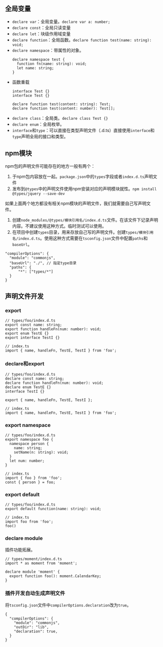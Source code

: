## 全局变量
- `declare var`：全局变量。`declare var a: number;`
- `declare const`：全局只读变量
- `declare let`：块级作用域变量
- `declare function`：全局函数。`declare function test(name: string): void;`
- `declare namespace`：带属性的对象。
  ```
  declare namespace test {
    function fn(name: string): void;
    let name: string;
  }
  ```
- 函数重载
  ```
  interface Test {}
  interface Test {}

  declare function test(content: string): Test;
  declare function test(content: number): Test[];
  ```
- `declare class`：全局类。`declare class Test {}`
- `declare enum`：全局枚举。
- `interface`和`type`：可以直接在类型声明文件（.d.ts）直接使用`interface`和`type`声明全局的接口和类型。

## npm模块
npm包的声明文件可能存在的地方一般有两个：
1. 于npm包内容放在一起。`package.json`中的`types`字段或者`index.d.ts`声明文件
2. 发布到`@types`中的声明文件使用npm安装对应的声明模块就性。`npm install @types/jquery --save-dev`

如果上面两个地方都没有相关npm模块的声明文件，我们就需要自己写声明文件。
1. 创建`node_modules/@types/模块引用名/index.d.ts`文件。在该文件下记录声明内容。不建议使用这种方式。临时测试可以使用。
2. 在项目中创建`types`目录，用来存放自己写的声明文件。创建`types/模块引用名/index.d.ts`。使用这种方式需要在`tsconfig.json`文件中配置`paths`和`baseUrl`。
```
"compilerOptions": {
  "module": "commonjs",
  "baseUrl": "./", // 指定type目录
  "paths": {
      "*": ["types/*"]
  }
}
```

## 声明文件开发

### export 
```
// types/foo/index.d.ts
export const name: string;
export function handleFn(num: number): void;
export enum TestE {}
export interface TestI {}
```
```
// index.ts
import { name, handleFn, TestE, TestI } from 'foo';
```

### declare和export
```
// types/foo/index.d.ts
declare const name: string;
declare function handleFn(num: number): void;
declare enum TestE {}
interface TestI {}

export { name, handleFn, TestE, TestI };
```
```
// index.ts
import { name, handleFn, TestE, TestI } from 'foo';
```

### export namespace
```
// types/foo/index.d.ts
export namespace foo {
  namespace person {
    name: string;
    setName(n: string): void;
  }
  let num: number;
}
```
```
// index.ts
import { foo } from 'foo';
const { person } = foo;
```

### export default 
```
// types/foo/index.d.ts
export default function(name: string): void;
```
```
// index.ts
import foo from 'foo';
foo()
```

### declare module
插件功能拓展。
```
// types/moment/index.d.ts
import * as moment from 'moment';

declare module 'moment' {
  export function foo(): moment.CalendarKey;
}
```

### 插件开发自动生成声明文件
将`tsconfig.json`文件中`compilerOptions.declaration`改为`true`。
```
{
  "compilerOptions": {
    "module": "commonjs",
    "outDir": "lib",
    "declaration": true,
  }
}
```
